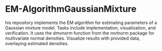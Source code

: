 # EM-AlgorithmGaussianMixture
his repository implements the EM algorithm for estimating parameters of a Gaussian mixture model. Tasks include implementation, visualization, and verification. It uses the dmvnorm function from the mvtnorm package for multivariate normal densities. Visualize results with provided data, overlaying estimated densities.
